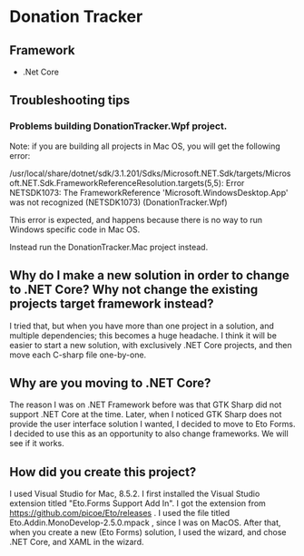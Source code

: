 ﻿# Donation Tracker

## Framework
- .Net Core





## Troubleshooting tips


### Problems building DonationTracker.Wpf project.
Note: if you are building all projects in Mac OS, you will get the following error:

/usr/local/share/dotnet/sdk/3.1.201/Sdks/Microsoft.NET.Sdk/targets/Microsoft.NET.Sdk.FrameworkReferenceResolution.targets(5,5): Error NETSDK1073: The FrameworkReference 'Microsoft.WindowsDesktop.App' was not recognized (NETSDK1073) (DonationTracker.Wpf)

This error is expected, and happens because there is no way to run Windows specific code in Mac OS.

Instead run the DonationTracker.Mac project instead.



## Why do I make a new solution in order to change to .NET Core? Why not change the existing projects target framework instead?

I tried that, but when you have more than one project in a solution, and multiple dependencies; this
becomes a huge headache. I think it will be easier to start a new solution,
with exclusively .NET Core projects, and then move each C-sharp file one-by-one.

## Why are you moving to .NET Core?
The reason I was on .NET Framework before was that GTK Sharp did not support
.NET Core at the time. Later, when I noticed GTK Sharp does not provide the
user interface solution I wanted, I decided to move to Eto Forms. I decided
to use this as an opportunity to also change frameworks. We will see if it works.


## How did you create this project?

I used Visual Studio for Mac, 8.5.2.
I first installed the Visual Studio extension titled "Eto.Forms Support Add In".
I got the extension from https://github.com/picoe/Eto/releases  .
I used the file titled Eto.Addin.MonoDevelop-2.5.0.mpack , since I was on MacOS.
After that, when you create a new (Eto Forms) solution,
  I used the wizard, and chose .NET Core, and XAML in the wizard.